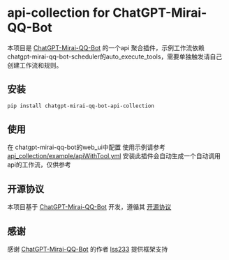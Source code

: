 # api-collection for ChatGPT-Mirai-QQ-Bot

本项目是 [ChatGPT-Mirai-QQ-Bot](https://github.com/lss233/chatgpt-mirai-qq-bot) 的一个api 聚合插件，示例工作流依赖chatgpt-mirai-qq-bot-scheduler的auto_execute_tools，需要单独触发请自己创建工作流和规则。

## 安装

```bash
pip install chatgpt-mirai-qq-bot-api-collection
```

## 使用

在 chatgpt-mirai-qq-bot的web_ui中配置
使用示例请参考 [api_collection/example/apiWithTool.yml](api_collection/example/apiWithTool.yaml)
安装此插件会自动生成一个自动调用api的工作流，仅供参考

## 开源协议

本项目基于 [ChatGPT-Mirai-QQ-Bot](https://github.com/lss233/chatgpt-mirai-qq-bot) 开发，遵循其 [开源协议](https://github.com/lss233/chatgpt-mirai-qq-bot/blob/master/LICENSE)

## 感谢

感谢 [ChatGPT-Mirai-QQ-Bot](https://github.com/lss233/chatgpt-mirai-qq-bot) 的作者 [lss233](https://github.com/lss233) 提供框架支持


